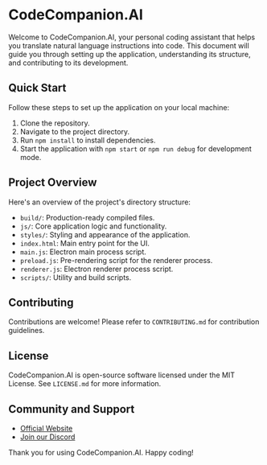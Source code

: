 # CodeCompanion.AI

Welcome to CodeCompanion.AI, your personal coding assistant that helps you translate natural language instructions into code. This document will guide you through setting up the application, understanding its structure, and contributing to its development.

## Quick Start

Follow these steps to set up the application on your local machine:

1. Clone the repository.
2. Navigate to the project directory.
3. Run `npm install` to install dependencies.
4. Start the application with `npm start` or `npm run debug` for development mode.

## Project Overview

Here's an overview of the project's directory structure:

- `build/`: Production-ready compiled files.
- `js/`: Core application logic and functionality.
- `styles/`: Styling and appearance of the application.
- `index.html`: Main entry point for the UI.
- `main.js`: Electron main process script.
- `preload.js`: Pre-rendering script for the renderer process.
- `renderer.js`: Electron renderer process script.
- `scripts/`: Utility and build scripts.

## Contributing

Contributions are welcome! Please refer to `CONTRIBUTING.md` for contribution guidelines.

## License

CodeCompanion.AI is open-source software licensed under the MIT License. See `LICENSE.md` for more information.

## Community and Support

- [Official Website](https://codecompanion.ai/)
- [Join our Discord](https://discord.com/invite/qcTqDgqy6R)

Thank you for using CodeCompanion.AI. Happy coding!